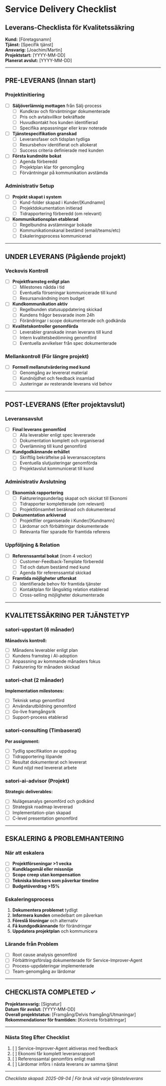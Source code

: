 # Service Delivery Checklist

## Leverans-Checklista för Kvalitetssäkring

**Kund:** [Företagsnamn]  
**Tjänst:** [Specifik tjänst]  
**Ansvarig:** [Joachim/Martin]  
**Projektstart:** [YYYY-MM-DD]  
**Planerat avslut:** [YYYY-MM-DD]  

---

## PRE-LEVERANS (Innan start)

### Projektinitiering
- [ ] **Säljöverlämnig mottagen** från Sälj-process
  - [ ] Kundkrav och förväntningar dokumenterade
  - [ ] Pris och avtalsvillkor bekräftade
  - [ ] Huvudkontakt hos kunden identifierad
  - [ ] Specifika anpassningar eller krav noterade

- [ ] **Tjänstespecifikation granskad**
  - [ ] Leveransfaser och tidsplan tydliga
  - [ ] Resursbehov identifierat och allokerat
  - [ ] Success criteria definierade med kunden

- [ ] **Första kundmöte bokat**
  - [ ] Agenda förberedd
  - [ ] Projektplan klar för genomgång
  - [ ] Förväntningar på kommunikation avstämda

### Administrativ Setup
- [ ] **Projekt skapat i system**
  - [ ] Kund-folder skapad i Kunder/[Kundnamn]
  - [ ] Projektdokumentation initierad
  - [ ] Tidrapportering förberedd (om relevant)

- [ ] **Kommunikationsplan etablerad**
  - [ ] Regelbundna avstämningar bokade
  - [ ] Kommunikationskanal bestämd (email/teams/etc)
  - [ ] Eskaleringsprocess kommunicerad

---

## UNDER LEVERANS (Pågående projekt)

### Veckovis Kontroll
- [ ] **Projektframsteg enligt plan**
  - [ ] Milestones nådda i tid
  - [ ] Eventuella förseningar kommunicerade till kund
  - [ ] Resursanvändning inom budget

- [ ] **Kundkommunikation aktiv**  
  - [ ] Regelbunden statusuppdatering skickad
  - [ ] Kundens frågor besvarade inom 24h
  - [ ] Förändringar i scope dokumenterade och godkända

- [ ] **Kvalitetskontroller genomförda**
  - [ ] Leverabler granskade innan leverans till kund
  - [ ] Intern kvalitetsbedömning genomförd
  - [ ] Eventuella avvikelser från spec dokumenterade

### Mellankontroll (För längre projekt)
- [ ] **Formell mellanutvärdering med kund**
  - [ ] Genomgång av levererat material
  - [ ] Kundnöjdhet och feedback insamlad
  - [ ] Justeringar av resterande leverans vid behov

---

## POST-LEVERANS (Efter projektavslut)

### Leveransavslut
- [ ] **Final leverans genomförd**
  - [ ] Alla leverabler enligt spec levererade
  - [ ] Dokumentation komplett och organiserad
  - [ ] Överlämning till kund genomförd

- [ ] **Kundgodkännande erhållet**
  - [ ] Skriftlig bekräftelse på leveransacceptans  
  - [ ] Eventuella slutjusteringar genomförda
  - [ ] Projektavslut kommunicerat till kund

### Administrativ Avslutning  
- [ ] **Ekonomisk rapportering**
  - [ ] Faktureringsunderlag skapat och skickat till Ekonomi
  - [ ] Tidrapporter kompletterade (om relevant)
  - [ ] Projektlönsamhet beräknad och dokumenterad

- [ ] **Dokumentation arkiverad**
  - [ ] Projektfiler organiserade i Kunder/[Kundnamn]
  - [ ] Lärdomar och förbättringar dokumenterade
  - [ ] Relevanta filer sparade för framtida referens

### Uppföljning & Relation
- [ ] **Referenssamtal bokat** (inom 4 veckor)
  - [ ] Customer-Feedback-Template förberedd
  - [ ] Tid och datum bestämd med kund
  - [ ] Agenda för referenssamtal skickad

- [ ] **Framtida möjligheter utforskat**
  - [ ] Identifierade behov för framtida tjänster  
  - [ ] Kontaktplan för långsiktig relation etablerad
  - [ ] Cross-selling möjligheter dokumenterade

---

## KVALITETSSÄKRING PER TJÄNSTETYP

### satori-uppstart (6 månader)
**Månadsvis kontroll:**
- [ ] Månadens leverabler enligt plan
- [ ] Kundens framsteg i AI-adoption  
- [ ] Anpassning av kommande månaders fokus
- [ ] Fakturering för månaden skickad

### satori-chat (2 månader)
**Implementation milestones:**
- [ ] Teknisk setup genomförd
- [ ] Användarutbildning genomförd
- [ ] Go-live framgångsrik
- [ ] Support-process etablerad

### satori-consulting (Timbaserat)
**Per assignment:**
- [ ] Tydlig specifikation av uppdrag
- [ ] Tidrapportering löpande
- [ ] Resultat dokumenterat och levererat
- [ ] Kund nöjd med levererat arbete

### satori-ai-advisor (Projekt)
**Strategic deliverables:**
- [ ] Nulägesanalys genomförd och godkänd
- [ ] Strategisk roadmap levererad
- [ ] Implementation-plan skapad
- [ ] C-level presentation genomförd

---

## ESKALERING & PROBLEMHANTERING

### När att eskalera
- [ ] **Projektförseningar >1 vecka**  
- [ ] **Kundklagomål eller missnöje**
- [ ] **Scope creep utan kompensation**  
- [ ] **Tekniska blockers som påverkar timeline**
- [ ] **Budgetöverdrag >15%**

### Eskaleringsprocess  
1. **Dokumentera problemet** tydligt
2. **Informera kunden** omedelbart om påverkan  
3. **Föreslå lösningar** och alternativ
4. **Få kundgodkännande** för förändringar
5. **Uppdatera projektplan** och kommunicera

### Lärande från Problem
- [ ] Root cause analysis genomförd
- [ ] Förbättringsförslag dokumenterade för Service-Improver-Agent
- [ ] Process-uppdateringar implementerade
- [ ] Team-genomgång av lärdomar

---

## CHECKLISTA COMPLETED ✓

**Projektansvarig:** [Signatur]  
**Datum för avslut:** [YYYY-MM-DD]  
**Overall projektstatus:** [Framgång/Delvis framgång/Utmaningar]  
**Rekommendationer för framtiden:** [Konkreta förbättringar]

---

### Nästa Steg Efter Checklist
1. [ ] Service-Improver-Agent aktiveras med feedback
2. [ ] Ekonomi får komplett leveransrapport  
3. [ ] Referenssamtal genomförs enligt mall
4. [ ] Lärdomar införs i nästa leverans av samma tjänst

---
*Checklista skapad: 2025-09-04 | För bruk vid varje tjänsteleverans*